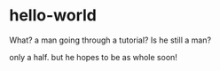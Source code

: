 # hello-world

What? a man going through a tutorial? Is he still a man?

only a half. but he hopes to be as whole soon!
